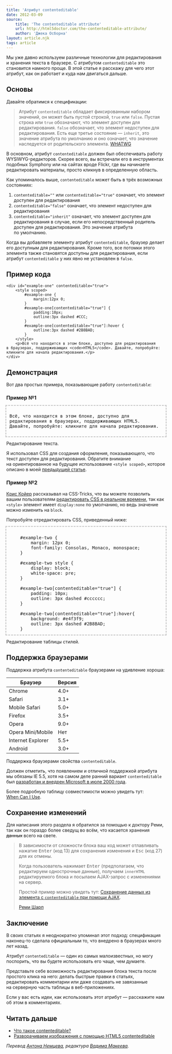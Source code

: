 ```yaml
---
title: 'Атрибут contenteditable'
date: 2012-03-09
source:
    title: 'The contenteditable attribute'
    url: http://html5doctor.com/the-contenteditable-attribute/
    author: 'Джека Осборна'
layout: article.njk
tags: article
---
```


Мы уже давно используем различные технологии для редактирования и хранения текста в браузере. С атрибутом `contenteditable` это становится намного проще. В этой статье я расскажу для чего этот атрибут, как он работает и куда нам двигаться дальше.

## Основы

Давайте обратимся к спецификации:

> Атрибут `contenteditable` обладает фиксированным набором значений, он может быть пустой строкой, `true` или `false`. Пустая строка или `true` обозначают, что элемент доступен для редактирования. `false` обозначает, что элемент недоступен для редактирования. Есть еще третье состояние — `inherit`, это значение атрибута по умолчанию и оно означает, что значение наследуется от родительского элемента.
> [WHATWG](http://www.whatwg.org/specs/web-apps/current-work/multipage/editing.html#contenteditable)

В основном, атрибут `contenteditable` должен был обеспечивать работу WYSIWYG-редакторов. Скорее всего, вы встречали его в инструментах подобных Symphony или на сайтах вроде Flickr, где вы начинаете редактировать материалы, просто кликнув в определенную область.

Как упоминалось выше, `contenteditable` может быть в трёх возможных состояниях:

1. `contenteditable=""` или `contenteditable="true"` означает, что элемент доступен для редактирования
2. `contenteditable="false"` означает, что элемент недоступен для редактирования
3. `contenteditable="inherit"` означает, что элемент доступен для редактирования в случае, если его непосредственный родитель доступен для редактирования. Это значение атрибута по умолчанию.

Когда вы добавляете элементу атрибут `contenteditable`, браузер делает его доступным для редактирования. Кроме того, все потомки этого элемента также становятся доступны для редактирования, если атрибут `contenteditable` у них явно не установлен в `false`.

## Пример кода

    <div id="example-one" contenteditable="true">
        <style scoped>
            #example-one {
                margin:12px 0;
            }
            #example-one[contenteditable="true"] {
                padding:10px;
                outline:3px dashed #CCC;
            }
            #example-one[contenteditable="true"]:hover {
                outline:3px dashed #2B8BAD;
            }
        </style>
        <p>Всё что находится в этом блоке, доступно для редактирования в браузерах, поддерживающих <code>HTML5</code>. Давайте, попробуйте: кликните для начала редактирования.</p>
    </div>

## Демонстрация

Вот два простых примера, показывающие работу `contenteditable`:

### Пример №1

<div id="example-one" contenteditable="true">

<style>
    #example-one {
        margin: 12px 0;
        font-family: Consolas, Monaco, monospace;
    }

    #example-one[contenteditable="true"] {
        padding: 10px;
        outline: 3px dashed #cccccc;
    }

    #example-one[contenteditable="true"]:hover {
        background: #e4f3f9;
        outline:3px dashed #2b8bad;
    }
</style>

Всё, что находится в этом блоке, доступно для редактирования в браузерах, поддерживающих HTML5. Давайте, попробуйте: кликните для начала редактирования.

</div>

Редактирование текста.

Я использовал CSS для создания оформления, показывающего, что текст доступен для редактирования. Обратите внимание на ориентированное на будущее использование `<style scoped>`, которое описано в моей [предыдущей статье](http://html5doctor.com/the-scoped-attribute/).

### Пример №2

[Крис Койер](http://twitter.com/chriscoyier) рассказывал на CSS-Tricks, что вы можете позволить вашим пользователям [редактировать CSS в реальном времени](http://css-tricks.com/show-and-edit-style-element/), так как `<style>` элемент имеет `display:none` по умолчанию, но ведь значение можно изменить на `block`.

Попробуйте отредактировать CSS, приведенный ниже:

<div id="example-two" contenteditable="true">

<style contenteditable="true">
    #example-two {
        margin: 12px 0;
        font-family: Consolas, Monaco, monospace;
    }

    #example-two style {
        display: block;
        white-space: pre;
    }

    #example-two[contenteditable="true"] {
        padding: 10px;
        outline: 3px dashed #cccccc;
    }

    #example-two[contenteditable="true"]:hover{
        background: #e4f3f9;
        outline: 3px dashed #2B8BAD;
    }
</style>

</div>

Редактирование таблицы стилей.

## Поддержка браузерами

Поддержка атрибута `contenteditable` браузерами на удивление хороша:

| Браузер           | Версия |
| ----------------- | ------ |
| Chrome            | 4.0+   |
| Safari            | 3.1+   |
| Mobile Safari     | 5.0+   |
| Firefox           | 3.5+   |
| Opera             | 9.0+   |
| Opera Mini/Mobile | Нет    |
| Internet Explorer | 5.5+   |
| Android           | 3.0+   |

Поддержка браузерами свойства `contenteditable`.

Должен отметить, что появлением и отличной поддержкой атрибута мы обязаны IE 5.5, хотя на самом деле ранний вариант `contenteditable` был [разработан и внедрен Microsoft в июле 2000 года](http://msdn.microsoft.com/en-us/library/ms537837(VS.85).aspx).

Более подробную таблицу совместимости можно увидеть тут: [When Can I Use](http://caniuse.com/contenteditable).

## Сохранение изменений

Для написания этого раздела я обратился за помощью к доктору Реми, так как он гораздо более сведущ во всём, что касается хранения <del>данных</del> всего на свете.

> В зависимости от сложности блока ваш код может отлавливать нажатие <kbd>Enter</kbd> (код 13) для сохранения изменения и <kbd>Esc</kbd> (код 27) для их отмены.
>
> Когда пользователь нажимает <kbd>Enter</kbd> (предполагаем, что редактируем однострочные данные), получаем `innerHTML` редактируемого блока и посылаем AJAX-запрос с изменениями на сервер.
>
> Простой пример можно увидеть тут: [Сохранение данных из элемента с `сontenteditable` при помощи AJAX](http://jsbin.com/owavu3).
>
> [Реми Шарп](http://remysharp.com/)

## Заключение

В своих статьях я неоднократно упоминал этот подход: спецификация наконец-то сделала официальным то, что внедрено в браузерах много лет назад.

Атрибут `contenteditable` — один из самых малоизвестных, но могу поспорить, что вы будете использовать его чаще, чем думаете.

Представьте себе возможность редактирования блока текста после простого клика на него: делать быстрые правки в статьях, редактировать комментарии или даже создавать не завязанные на серверную часть таблицы в веб-приложениях.

Если у вас есть идеи, как использовать этот атрибут — расскажите нам об этом в комментариях.

## Читать дальше

- [Что такое contenteditable?](http://blog.whatwg.org/the-road-to-html-5-contenteditable#what)
- [Разворачиваем изображения с помощью HTML5 contenteditable](http://css-tricks.com/expanding-images-html5/)

_Перевод [Антона Немцева](http://twitter.com/silentimp), редактура [Вадима Макеева](https://medium.com/@pepelsbey)._
